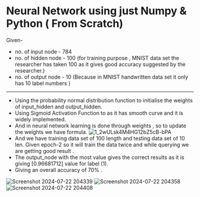   

# Neural Network using just Numpy & Python ( From Scratch)

  

Given-
- no. of input node - 784
- no. of hidden node - 100  (for training purpose , MNIST data set the researcher has taken 100 as it gives good accuracy suggested by the researcher.)
- no. of output node - 10  (Because in MNIST handwritten data set it only has 10 label numbers )
------------------------------------------------------------------------------------------------------------------------------------------------------------------------
- Using the probability normal distribution function to initialise the   weights of input_hidden and output_hidden.
- Using Sigmoid Activation Function to as it has smooth curve and it is widely implemented.
- And in neural network learning is done through weights , so to update the weights we have formula.
  ![1_2wULsk4M4HG12bZ5cB-bPA](https://github.com/user-attachments/assets/96681453-6801-45b9-bc19-6d561f167e2b)
- And we have training data set of 100 length and testing data set of 10 len. Given epoch-2 so it will train the data twice and while querying we are getting good result .
- The output_node with the most value gives the correct results as it is giving [0.96681712] value for label (1).
- Giving an overall accuracy of 70% .





![Screenshot 2024-07-22 204339](https://github.com/user-attachments/assets/c9190028-5503-462c-a87d-6e70925b48cd)
![Screenshot 2024-07-22 204358](https://github.com/user-attachments/assets/9c5f16cc-6528-4669-bc0a-5a39201f1cea)
![Screenshot 2024-07-22 204408](https://github.com/user-attachments/assets/69d15ad5-2be8-40f0-b935-7c4a75167201)
